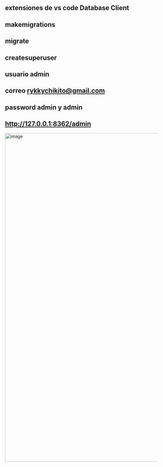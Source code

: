 ## extensiones de vs code Database Client
## makemigrations
## migrate
## createsuperuser
## usuario admin
## correo rykkychikito@gmail.com
## password admin y admin 
## http://127.0.0.1:8362/admin



<img width="1920" height="1080" alt="image" src="https://github.com/user-attachments/assets/0a3728ce-1dd2-4aae-b008-fe9e614d28df" />
